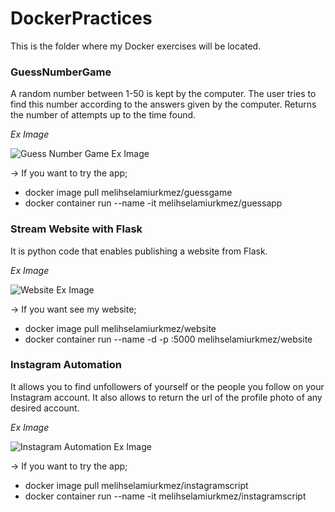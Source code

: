# DockerPractices
This is the folder where my Docker exercises will be located.

### GuessNumberGame

A random number between 1-50 is kept by the computer. The user tries to find this number according to the answers given by the computer. Returns the number of attempts up to the time found.

*Ex Image*

![Guess Number Game Ex Image](https://github.com/MelihSelamiUrkmezz/DockerPractices/blob/master/GuessNumberGame/ExImage.png)

-> If you want to try the app;

- docker image pull melihselamiurkmez/guessgame
- docker container run --name <containername> -it melihselamiurkmez/guessapp 

### Stream Website with Flask

It is python code that enables publishing a website from Flask.

*Ex Image*

![Website Ex Image](https://github.com/MelihSelamiUrkmezz/DockerPractices/blob/master/FlaskStream/website.png)

-> If you want see my website;

- docker image pull melihselamiurkmez/website
- docker container run --name <containername> -d -p <port>:5000 melihselamiurkmez/website 

### Instagram Automation

It allows you to find unfollowers of yourself or the people you follow on your Instagram account. It also allows to return the url of the profile photo of any desired account.

*Ex Image*

![Instagram Automation Ex Image](https://github.com/MelihSelamiUrkmezz/DockerPractices/blob/master/InstagramAutomation/instauto.png)

-> If you want to try the app;

- docker image pull melihselamiurkmez/instagramscript
- docker container run --name <containername> -it melihselamiurkmez/instagramscript
